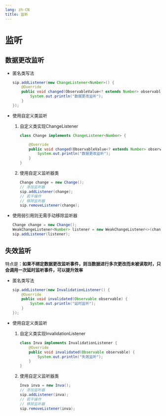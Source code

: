 ```yaml
---
lang: zh-CN
title: 监听
---
```



# 监听

## 数据更改监听

* 匿名类写法
  
    ```java
    sip.addListener(new ChangeListener<Number>() {  
        @Override  
        public void changed(ObservableValue<? extends Number> observable, Number oldValue, Number newValue) {  
            System.out.println("数据更改监听");  
        }  
    });
    ```

* 使用自定义类监听
  
  1. 自定义类实现ChangeListener
    
     ```java
     class Change implements ChangeListener<Number> {  
     
         @Override  
         public void changed(ObservableValue<? extends Number> observable, Number oldValue, Number newValue) {  
             System.out.println("数据更改监听");  
         }  
     }
     ```
  
  2. 使用自定义监听器类
    
     ```java
     Change change = new Change();
     // 添加监听器
     sip.addListener(change);
     // 若干操作
     // 移除监听器
     sip.removeListener(change);
     ```

* 使用弱引用则无需手动移除监听器
  
    ```java
    Change change = new Change();  
    WeakChangeListener<Number> listener = new WeakChangeListener<>(change);  
    sip.addListener(listener);
    ```

## 失效监听

特点是：**如果不绑定数据更改监听事件，则当数据进行多次更改而未被读取时，只会调用一次延时监听事件，可以提升效率**

* 匿名类写法
  
    ```java
    sip.addListener(new InvalidationListener() {  
        @Override  
        public void invalidated(Observable observable) {  
            System.out.println("延时监听");  
        }  
    });
    ```

* 使用自定义类监听
  
  1. 自定义类实现InvalidationListener
    
     ```java
     class Inva implements InvalidationListener {  
         @Override  
         public void invalidated(Observable observable) {  
             System.out.println("失效监听");  
         }  
     }
     ```
  
  2. 使用自定义监听器类
    
     ```java
     Inva inva = new Inva();
     // 添加监听器
     sip.addListener(inva);
     // 若干操作
     // 移除监听器
     sip.removeListener(inva);
     ```